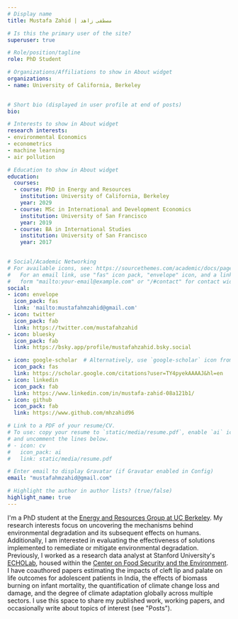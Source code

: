 ```yaml
---
# Display name
title: Mustafa Zahid | مصطفى زاهد

# Is this the primary user of the site?
superuser: true

# Role/position/tagline
role: PhD Student

# Organizations/Affiliations to show in About widget
organizations:
- name: University of California, Berkeley
  

# Short bio (displayed in user profile at end of posts)
bio: 

# Interests to show in About widget
research interests: 
- environmental Economics
- econometrics
- machine learning 
- air pollution

# Education to show in About widget
education:
  courses:
  - course: PhD in Energy and Resources
    institution: University of California, Berkeley
    year: 2029
  - course: MSc in International and Development Economics
    institution: University of San Francisco
    year: 2019
  - course: BA in International Studies
    institution: University of San Francisco
    year: 2017
  

# Social/Academic Networking
# For available icons, see: https://sourcethemes.com/academic/docs/page-builder/#icons
#   For an email link, use "fas" icon pack, "envelope" icon, and a link in the
#   form "mailto:your-email@example.com" or "/#contact" for contact widget.
social:
- icon: envelope
  icon_pack: fas
  link: 'mailto:mustafahmzahid@gmail.com'
- icon: twitter
  icon_pack: fab
  link: https://twitter.com/mustafahzahid
- icon: bluesky
  icon_pack: fab
  link: https://bsky.app/profile/mustafahzahid.bsky.social

- icon: google-scholar  # Alternatively, use `google-scholar` icon from `ai` icon pack
  icon_pack: fas
  link: https://scholar.google.com/citations?user=TY4pyekAAAAJ&hl=en
- icon: linkedin
  icon_pack: fab
  link: https://www.linkedin.com/in/mustafa-zahid-08a121b1/
- icon: github
  icon_pack: fab
  link: https://www.github.com/mhzahid96

# Link to a PDF of your resume/CV.
# To use: copy your resume to `static/media/resume.pdf`, enable `ai` icons in `params.toml`, 
# and uncomment the lines below.
# - icon: cv
#   icon_pack: ai
#   link: static/media/resume.pdf

# Enter email to display Gravatar (if Gravatar enabled in Config)
email: "mustafahmzahid@gmail.com"

# Highlight the author in author lists? (true/false)
highlight_name: true
---
```


I'm a PhD student at the <a href="https://erg.berkeley.edu">Energy and Resources Group at UC Berkeley</a>. My research interests focus on uncovering the mechanisms behind environmental degradation and its subsequent effects on humans. Additionally, I am interested in evaluating the effectiveness of solutions implemented to remediate or mitigate environmental degradation. Previously, I worked as a research data analyst at Stanford University's <a href="http://echolabs.squarespace.com">ECHOLab</a>, housed within the <a href="http://fse.fsi.stanford.edu">Center on Food Security and the Environment</a>. I have coauthored papers estimating the impacts of cleft lip and palate on life outcomes for adolescent patients in India, the effects of biomass burning on infant mortality, the quantification of climate change loss and damage, and the degree of climate adaptation globally across multiple sectors.
I use this space to share my published work, working papers, and occasionally write about topics of interest (see "Posts").